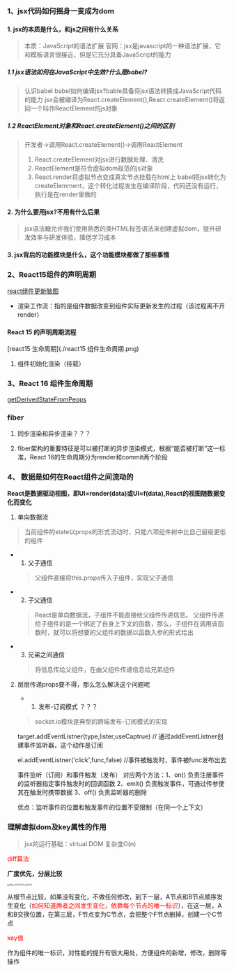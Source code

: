 ### 1、jsx代码如何摇身一变成为dom

#### 1. jsx的本质是什么，和js之间有什么关系

 > 本质：JavaScript的语法扩展
 > 官网：jsx是javascript的一种语法扩展，它和模板语言很接近，但是它充分具备JavaScript的能力

 ##### 1.1 jsx语法如何在JavaScript中生效?什么是babel?

 > 认识babel babel如何编译jsx?bable具备将jsx语法转换成JavaScript代码的能力
 > jsx会被编译为React.createElement(),React.createElement()将返回一个叫作ReactElement的js对象

 ##### 1.2 ReactElement对象和React.createElement()之间的区别

  > 开发者->调用React.createElement()->调用ReactElement
  > 1. React.createElement对jsx进行数据处理、清洗 
  > 2. ReactElement是符合虚拟dom规范的js对象
  > 3. React.render将虚拟节点变成真实节点挂载在html上
  > babel把jsx转化为createElemment，这个转化过程发生在编译阶段，代码还没有运行，执行是在render里做的

#### 2. 为什么要用jsx?不用有什么后果

 > jsx语法糖允许我们使用熟悉的类HTML标签语法来创建虚拟dom，提升研发效率与研发体验，降低学习成本

#### 3. jsx背后的功能模块是什么，这个功能模块都做了那些事情


### 2、React15组件的声明周期

[react组件更新脑图](https://naotu.baidu.com/file/852133c6a8787c66b58809e4528f92eb)

- 渲染工作流：指的是组件数据改变到组件实际更新发生的过程（该过程离不开render）

#### React 15 的声明周期流程
[react15 生命周期](./react15 组件生命周期.png)


1. 组件初始化渲染（挂载）

### 3、React 16 组件生命周期
[getDerivedStateFromPeops](https://zh-hans.reactjs.org/blog/2018/06/07/you-probably-dont-need-derived-state.html)
### fiber

 1. 同步渲染和异步渲染？？？

 2. fiber架构的重要特征是可以被打断的异步渲染模式，根据“能否被打断”这一标准，React 16的生命周期分为render和commit两个阶段

 ### 4、 数据是如何在React组件之间流动的

 **React是数据驱动视图，即UI=render(data)或UI=f(data),React的视图随数据变化而变化**

1. 单向数据流
 > 当前组件的state以props的形式流动时，只能六项组件树中比自己层级更低的组件

 - 1. 父子通信

    > 父组件直接将this.props传入子组件，实现父子通信

 - 2. 子父通信

    > React是单向数据流，子组件不能直接给父组件传递信息。
    > 父组件传递给子组件的是一个绑定了自身上下文的函数，那么，子组件在调用该函数时，就可以将想要的父组件的数据以函数入参的形式给出

 - 3. 兄弟之间通信

    > 将信息传给父组件，在由父组件传递信息给兄弟组件

2. 层层传递props要不得，那么怎么解决这个问题呢

    - 1. 发布-订阅模式 ？？？ 
    > socket.io模块是典型的跨端发布-订阅模式的实现

    target.addEventListner(type,lister,useCaptrue)  // 通过addEventListner创建事件监听器，这个动作是订阅

    el.addEventListner('click',func,false)  //事件被触发时，事件被func发布出去

    事件监听（订阅）和事件触发（发布）
    对应两个方法：1、on()  负责注册事件的监听器指定事件触发时的回调函数
    2、emit()  负责触发事件，可通过传参使其在触发时携带数据
    3、off()  负责监听器的删除

    优点：监听事件的位置和触发事件的位置不受限制（在同一个上下文）

### 理解虚拟dom及key属性的作用

> jsx的运行基础：virtual DOM  复杂度O(n)

<font color="red">diff算法</font>

**广度优先，分层比较**

<img src="/Users/apple/Desktop/IMG_20210703_202745.jpg" alt="IMG_20210703_202745" style="zoom:33%;" />

从根节点比较，如果没有变化，不做任何修改，到下一层，A节点和B节点顺序发生变化（<font color="red">如何知道两者之间发生变化，依靠每个节点的唯一标识</font>），在这一层，A和B交换位置，在第三层，F节点变为C节点，会把整个F节点删掉，创建一个C节点

<font color="red">key值</font>

作为组件的唯一标识，对性能的提升有很大用处，方便组件的新增，修改，删除等操作